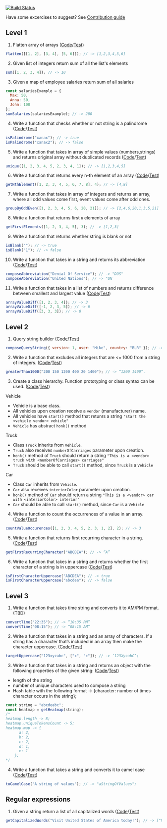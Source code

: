 [![Build Status](https://travis-ci.com/dzmchar/ts-ds-basics.svg?branch=master)](https://travis-ci.com/dzmchar/ts-ds-basics)

Have some excercises to suggest? See [Contribution guide](./CONTRIBUTING.md)

## Level 1

1. Flatten array of arrays ([Code](./src/lists/flatten.ts)/[Test](./tests/lists-flatten.spec.ts))

```javascript
flatten([[1, 2], [3, 4], [5, 6]]); // -> [1,2,3,4,5,6]
```

2. Given list of integers return sum of all the list's elements

```javascript
sum([1, 2, 3, 4]); // -> 10
```

3. Given a map of employee salaries return sum of all salaries

```javascript
const salariesExample = {
  Max: 50,
  Anna: 50,
  John: 100
};
sumSalaries(salariesExample); // -> 200
```

4. Write a function that checks whether or not string is a palindrome
   ([Code](./src/strings/is-palindrome.ts)/[Test](tests/strings-palindromes.spec.ts))

```javascript
isPalindrome("xanax"); // -> true
isPalindrome("xanax2"); // -> false
```

5. Write a function that takes in array of simple values (numbers,strings) and returns original array without duplicated records
   ([Code](./src/lists/unique.ts)/[Test](./tests/lists-uniqe.spec.ts))

```javascript
unique([1, 2, 3, 4, 5, 2, 3, 4, 1]); // -> [1,2,3,4,5]
```

6. Write a function that returns every n-th element of an array
   ([Code](./src/lists/n-th-element.ts)/[Test](tests/lists-n-th-element.spec.ts))

```javascript
getNthElement([1, 2, 3, 4, 5, 6, 7, 8], 4); // -> [4,8]
```

7. Write a function that takes in array of integers and returns an array, where all odd values come first, event values come after odd ones.

```javascript
groupByOddEven([1, 2, 3, 4, 5, 6, 20, 21]); // -> [2,4,6,20,1,3,5,21]
```

8. Write a function that returns first `n` elements of array

```javascript
getFirstElements([1, 2, 3, 4, 5], 3); // -> [1,2,3]
```

9. Write a function that returns whether string is blank or not

```javascript
isBlank(""); // -> true
isBlank("1"); // -> false
```

10. Write a function that takes in a string and returns its abbreviation
    ([Code](./src/strings/abbreviation-composer.ts)/[Test](tests/strings-abbreviation-composer.spec.ts))

```javascript
composeAbbreviation("Denial Of Service"); // -> "DOS"
composeAbbreviation("United Nations"); // -> "UN
```

11. Write a function that takes in a list of numbers and returns difference between smallest and largest value
    ([Code](./src/lists/numeric-value-diff.ts)/[Test](tests/lists-numeric-value-diff.spec.ts))

```javascript
arrayValueDiff([1, 2, 3, 4]); // -> 3
arrayValueDiff([-1, 2, 3, 5]); // -> 6
arrayValueDiff([3, 3, 3]); // -> 0
```

## Level 2

1. Query string builder
   ([Code](./src/strings/query-string-composer.ts)/[Test](tests/strings-query-string.spec.ts))

```javascript
composeQueryString({ version: 1, user: "Mike", country: "BLR" }); // -> “?version=1&user=Mike&country=BLR”
```

2. Write a function that excludes all integers that are <= 1000 from a string of integers.
   ([Code](./src/strings/filter-by-digit-count.ts)/[Test](./tests/strings-filter-by-digit-count.spec.ts))

```javascript
greaterThan1000("200 150 1200 400 20 1400"); // -> “1200 1400”.
```

3. Create a class hierarchy. Function prototyping or class syntax can be used.
   ([Code](./src/oop)/[Test](./tests/oop-prototypes.spec.ts))

Vehicle

- Vehicle is a base class.
- All vehicles upon creation receive a `vendor` (manufacturer) name.
- All vehicles have `start()` method that retunrs a string `"start the <vehicle vendor> vehicle"`
- `Vehicle` has abstract `honk()` method

Truck

- Class `Truck` inherits from `Vehicle`.
- `Truck` also receives `numberOfCarriages` parameter upon creation.
- `honk()` method of `Truck` should return a string `"This is a <vendor> truck with <numberOfCarriages> carriages"`
- `Truck` should be able to call `start()` method, since `Truck` is a `Vehicle`

Car

- Class `Car` inherits from `Vehicle`.
- `Car` also receives `interiorColor` parameter upon creation.
- `honk()` method of `Car` should return a string `"This is a <vendor> car with <interiorColor> interior"`
- `Car` should be able to call `start()` method, since `Car` is a `Vehicle`

4. Write a function to count the occurrences of a value in an array.
   ([Code](./src/lists/occurence.ts)/[Test](./tests/lists-occurence.spec.ts))

```javascript
countValueOccurences([1, 2, 3, 4, 5, 2, 3, 1, 2], 2); // -> 3
```

5. Write a function that returns first recurring character in a string.
   ([Code](./src/strings/first-recurring-character.ts)/[Test](tests/strings-first-recurring-character.spec.ts))

```javascript
getFirstRecurringCharacter("ABCDEA"); // -> “A”
```

6. Write a function that takes in a string and returns whether the first character of a string is in uppercase
   ([Code](./src/strings/is-first-character-uppercase.ts)/[Test](./tests/strings-is-first-character-uppercase.spec.ts))

```javascript
isFirstCharacterUppercase("ABCDEA"); // -> true
isFirstCharacterUppercase("abcdea"); // -> false
```

## Level 3

1. Write a function that takes time string and converts it to AM/PM format. (TBD)

```javascript
convertTime("22:35"); // -> “10:35 PM”
convertTime("08:15"); // -> “08:15 AM”
```

2. Write a function that takes in a string and an array of characters. If a string has a character that’s included in an array then make the character uppercase.
   ([Code](./src/strings/to-uppercase.ts)/[Test](tests/strings-to-uppercase.spec.ts))

```javascript
targetUppercase("123xyzabc", ["x", "c"]); // -> ‘123XyzabC’;
```

3. Write a function that takes in a string and returns an object with the following properties of the given string:
   ([Code](./src/strings/heatmap.ts)/[Test](tests/strings-heatmap.spec.ts))

- length of the string
- number of unique characters used to compose a string
- Hash table with the following format -> {character: number of times character occurs in the string};

```javascript
const string = "abcdeabc";
const heatmap = getHeatmap(string);
/* 
heatmap.length -> 8;
heatmap.uniqueTokensCount -> 5;
heatmap.map -> {
      a: 2,
      b: 2,
      c: 2,
      d: 1,
      e: 1
    };
*/
```

4. Write a function that takes a string and converts it to camel case
   ([Code](./src/strings/to-camel-case.ts)/[Test](./tests/strings-to-camel-case.spec.ts))

```javascript
toCamelCase("A string of values"); // -> "aStringOfValues";
```

## Regular expressions

1. Given a string return a list of all capitalized words
   ([Code](./src/regexp/get-capitalized-words-list.ts)/[Test](./tests/regexp-get-capitalized-words-list.spec.ts))

```javascript
getCapitalizedWords("Visit United States of America today!"); // -> ["Visit","United","States","America"]
```
